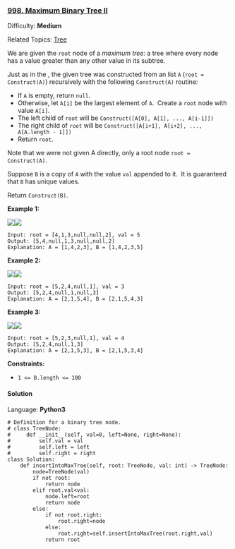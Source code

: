 ### [998\. Maximum Binary Tree II](https://leetcode.com/problems/maximum-binary-tree-ii/)

Difficulty: **Medium**  

Related Topics: [Tree](https://leetcode.com/tag/tree/)


We are given the `root` node of a _maximum tree:_ a tree where every node has a value greater than any other value in its subtree.

Just as in the , the given tree was constructed from an list `A` (`root = Construct(A)`) recursively with the following `Construct(A)` routine:

*   If `A` is empty, return `null`.
*   Otherwise, let `A[i]` be the largest element of `A`.  Create a `root` node with value `A[i]`.
*   The left child of `root` will be `Construct([A[0], A[1], ..., A[i-1]])`
*   The right child of `root` will be `Construct([A[i+1], A[i+2], ..., A[A.length - 1]])`
*   Return `root`.

Note that we were not given A directly, only a root node `root = Construct(A)`.

Suppose `B` is a copy of `A` with the value `val` appended to it.  It is guaranteed that `B` has unique values.

Return `Construct(B)`.

**Example 1:**

**![](https://assets.leetcode.com/uploads/2019/02/21/maximum-binary-tree-1-1.png)![](https://assets.leetcode.com/uploads/2019/02/21/maximum-binary-tree-1-2.png)**

```
Input: root = [4,1,3,null,null,2], val = 5
Output: [5,4,null,1,3,null,null,2]
Explanation: A = [1,4,2,3], B = [1,4,2,3,5]
```

**Example 2:**

**![](https://assets.leetcode.com/uploads/2019/02/21/maximum-binary-tree-2-1.png)![](https://assets.leetcode.com/uploads/2019/02/21/maximum-binary-tree-2-2.png)**

```
Input: root = [5,2,4,null,1], val = 3
Output: [5,2,4,null,1,null,3]
Explanation: A = [2,1,5,4], B = [2,1,5,4,3]
```

**Example 3:**

**![](https://assets.leetcode.com/uploads/2019/02/21/maximum-binary-tree-3-1.png)![](https://assets.leetcode.com/uploads/2019/02/21/maximum-binary-tree-3-2.png)**

```
Input: root = [5,2,3,null,1], val = 4
Output: [5,2,4,null,1,3]
Explanation: A = [2,1,5,3], B = [2,1,5,3,4]
```

**Constraints:**

*   `1 <= B.length <= 100`


#### Solution

Language: **Python3**

```python3
# Definition for a binary tree node.
# class TreeNode:
#     def __init__(self, val=0, left=None, right=None):
#         self.val = val
#         self.left = left
#         self.right = right
class Solution:
    def insertIntoMaxTree(self, root: TreeNode, val: int) -> TreeNode:
        node=TreeNode(val)
        if not root:
            return node
        elif root.val<val:
            node.left=root
            return node
        else:
            if not root.right:
                root.right=node
            else:
                root.right=self.insertIntoMaxTree(root.right,val)
            return root
```